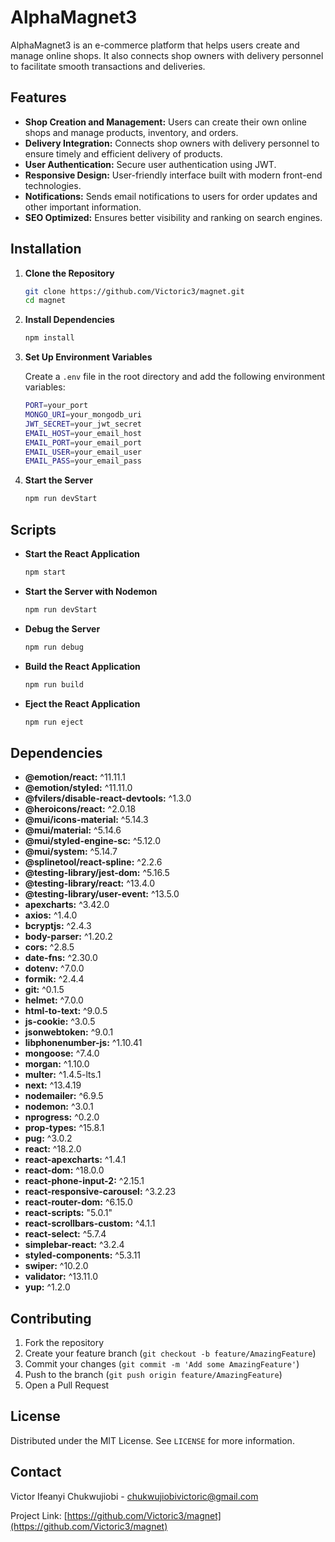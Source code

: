 # AlphaMagnet3

AlphaMagnet3 is an e-commerce platform that helps users create and manage online shops. It also connects shop owners with delivery personnel to facilitate smooth transactions and deliveries.

## Features

- **Shop Creation and Management:** Users can create their own online shops and manage products, inventory, and orders.
- **Delivery Integration:** Connects shop owners with delivery personnel to ensure timely and efficient delivery of products.
- **User Authentication:** Secure user authentication using JWT.
- **Responsive Design:** User-friendly interface built with modern front-end technologies.
- **Notifications:** Sends email notifications to users for order updates and other important information.
- **SEO Optimized:** Ensures better visibility and ranking on search engines.

## Installation

1. **Clone the Repository**

   ```sh
   git clone https://github.com/Victoric3/magnet.git
   cd magnet
   ```

2. **Install Dependencies**

   ```sh
   npm install
   ```

3. **Set Up Environment Variables**

   Create a `.env` file in the root directory and add the following environment variables:

   ```sh
   PORT=your_port
   MONGO_URI=your_mongodb_uri
   JWT_SECRET=your_jwt_secret
   EMAIL_HOST=your_email_host
   EMAIL_PORT=your_email_port
   EMAIL_USER=your_email_user
   EMAIL_PASS=your_email_pass
   ```

4. **Start the Server**

   ```sh
   npm run devStart
   ```

## Scripts

- **Start the React Application**

  ```sh
  npm start
  ```

- **Start the Server with Nodemon**

  ```sh
  npm run devStart
  ```

- **Debug the Server**

  ```sh
  npm run debug
  ```

- **Build the React Application**

  ```sh
  npm run build
  ```

- **Eject the React Application**

  ```sh
  npm run eject
  ```

## Dependencies

- **@emotion/react:** ^11.11.1
- **@emotion/styled:** ^11.11.0
- **@fvilers/disable-react-devtools:** ^1.3.0
- **@heroicons/react:** ^2.0.18
- **@mui/icons-material:** ^5.14.3
- **@mui/material:** ^5.14.6
- **@mui/styled-engine-sc:** ^5.12.0
- **@mui/system:** ^5.14.7
- **@splinetool/react-spline:** ^2.2.6
- **@testing-library/jest-dom:** ^5.16.5
- **@testing-library/react:** ^13.4.0
- **@testing-library/user-event:** ^13.5.0
- **apexcharts:** ^3.42.0
- **axios:** ^1.4.0
- **bcryptjs:** ^2.4.3
- **body-parser:** ^1.20.2
- **cors:** ^2.8.5
- **date-fns:** ^2.30.0
- **dotenv:** ^7.0.0
- **formik:** ^2.4.4
- **git:** ^0.1.5
- **helmet:** ^7.0.0
- **html-to-text:** ^9.0.5
- **js-cookie:** ^3.0.5
- **jsonwebtoken:** ^9.0.1
- **libphonenumber-js:** ^1.10.41
- **mongoose:** ^7.4.0
- **morgan:** ^1.10.0
- **multer:** ^1.4.5-lts.1
- **next:** ^13.4.19
- **nodemailer:** ^6.9.5
- **nodemon:** ^3.0.1
- **nprogress:** ^0.2.0
- **prop-types:** ^15.8.1
- **pug:** ^3.0.2
- **react:** ^18.2.0
- **react-apexcharts:** ^1.4.1
- **react-dom:** ^18.0.0
- **react-phone-input-2:** ^2.15.1
- **react-responsive-carousel:** ^3.2.23
- **react-router-dom:** ^6.15.0
- **react-scripts:** "5.0.1"
- **react-scrollbars-custom:** ^4.1.1
- **react-select:** ^5.7.4
- **simplebar-react:** ^3.2.4
- **styled-components:** ^5.3.11
- **swiper:** ^10.2.0
- **validator:** ^13.11.0
- **yup:** ^1.2.0

## Contributing

1. Fork the repository
2. Create your feature branch (`git checkout -b feature/AmazingFeature`)
3. Commit your changes (`git commit -m 'Add some AmazingFeature'`)
4. Push to the branch (`git push origin feature/AmazingFeature`)
5. Open a Pull Request

## License

Distributed under the MIT License. See `LICENSE` for more information.

## Contact

Victor Ifeanyi Chukwujiobi - chukwujiobivictoric@gmail.com

Project Link: [https://github.com/Victoric3/magnet](https://github.com/Victoric3/magnet)
